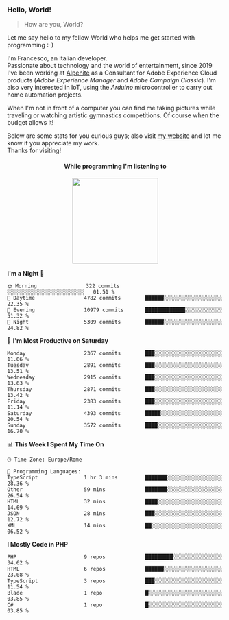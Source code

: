 ### Hello, World!

> How are you, World?

Let me say hello to my fellow World who helps me get started with programming :-)

I'm Francesco, an Italian developer.  
Passionate about technology and the world of entertainment, since 2019 I've been working at [Alpenite](https://www.alpenite.com) as a Consultant for Adobe Experience Cloud products (*Adobe Experience Manager* and *Adobe Campaign Classic*). I'm also very interested in IoT, using the *Arduino* microcontroller to carry out home automation projects.

When I'm not in front of a computer you can find me taking pictures while traveling or watching artistic gymnastics competitions. Of course when the budget allows it!

Below are some stats for you curious guys; also visit [my website](https://www.francescorega.eu) and let me know if you appreciate my work.  
Thanks for visiting!

<div align="center">
  <h4>While programming I'm listening to</h4>
  <a href="https://apps.francescorega.eu/now-playing/11147232609" target="_blank"><img src="https://apps.francescorega.eu/now-playing/11147232609" width="200"></a>
</div>

<!--START_SECTION:waka-->
**I'm a Night 🦉** 

```text
🌞 Morning                322 commits         ░░░░░░░░░░░░░░░░░░░░░░░░░   01.51 % 
🌆 Daytime                4782 commits        ██████░░░░░░░░░░░░░░░░░░░   22.35 % 
🌃 Evening                10979 commits       █████████████░░░░░░░░░░░░   51.32 % 
🌙 Night                  5309 commits        ██████░░░░░░░░░░░░░░░░░░░   24.82 % 
```
📅 **I'm Most Productive on Saturday** 

```text
Monday                   2367 commits        ███░░░░░░░░░░░░░░░░░░░░░░   11.06 % 
Tuesday                  2891 commits        ███░░░░░░░░░░░░░░░░░░░░░░   13.51 % 
Wednesday                2915 commits        ███░░░░░░░░░░░░░░░░░░░░░░   13.63 % 
Thursday                 2871 commits        ███░░░░░░░░░░░░░░░░░░░░░░   13.42 % 
Friday                   2383 commits        ███░░░░░░░░░░░░░░░░░░░░░░   11.14 % 
Saturday                 4393 commits        █████░░░░░░░░░░░░░░░░░░░░   20.54 % 
Sunday                   3572 commits        ████░░░░░░░░░░░░░░░░░░░░░   16.70 % 
```


📊 **This Week I Spent My Time On** 

```text
🕑︎ Time Zone: Europe/Rome

💬 Programming Languages: 
TypeScript               1 hr 3 mins         ███████░░░░░░░░░░░░░░░░░░   28.36 % 
Other                    59 mins             ███████░░░░░░░░░░░░░░░░░░   26.54 % 
HTML                     32 mins             ████░░░░░░░░░░░░░░░░░░░░░   14.69 % 
JSON                     28 mins             ███░░░░░░░░░░░░░░░░░░░░░░   12.72 % 
XML                      14 mins             ██░░░░░░░░░░░░░░░░░░░░░░░   06.52 % 
```

**I Mostly Code in PHP** 

```text
PHP                      9 repos             █████████░░░░░░░░░░░░░░░░   34.62 % 
HTML                     6 repos             ██████░░░░░░░░░░░░░░░░░░░   23.08 % 
TypeScript               3 repos             ███░░░░░░░░░░░░░░░░░░░░░░   11.54 % 
Blade                    1 repo              █░░░░░░░░░░░░░░░░░░░░░░░░   03.85 % 
C#                       1 repo              █░░░░░░░░░░░░░░░░░░░░░░░░   03.85 % 
```




<!--END_SECTION:waka-->
